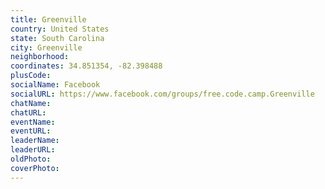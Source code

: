 ```yaml
---
title: Greenville
country: United States
state: South Carolina
city: Greenville
neighborhood: 
coordinates: 34.851354, -82.398488
plusCode:
socialName: Facebook
socialURL: https://www.facebook.com/groups/free.code.camp.Greenville
chatName:
chatURL:
eventName:
eventURL:
leaderName:
leaderURL:
oldPhoto: 
coverPhoto:
---
```

